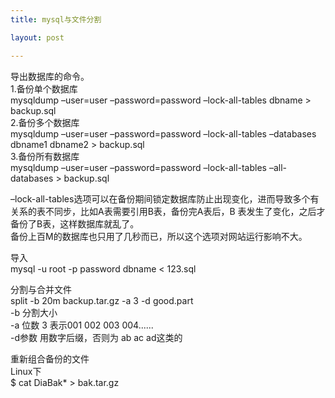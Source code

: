 ```yaml
---
title: mysql与文件分割

layout: post

---
```

导出数据库的命令。  
1.备份单个数据库  
mysqldump &#8211;user=user &#8211;password=password &#8211;lock-all-tables dbname > backup.sql  
2.备份多个数据库  
mysqldump &#8211;user=user &#8211;password=password &#8211;lock-all-tables &#8211;databases dbname1 dbname2 > backup.sql  
3.备份所有数据库  
mysqldump &#8211;user=user &#8211;password=password &#8211;lock-all-tables &#8211;all-databases > backup.sql

&#8211;lock-all-tables选项可以在备份期间锁定数据库防止出现变化，进而导致多个有关系的表不同步，比如A表需要引用B表，备份完A表后，B 表发生了变化，之后才备份了B表，这样数据库就乱了。  
备份上百M的数据库也只用了几秒而已，所以这个选项对网站运行影响不大。

导入  
mysql -u root -p password dbname < 123.sql

分割与合并文件  
split -b 20m backup.tar.gz -a 3 -d good.part  
-b 分割大小  
-a 位数 3 表示001 002 003 004......  
-d参数 用数字后缀，否则为 ab ac ad这类的

重新组合备份的文件  
Linux下  
$ cat DiaBak* > bak.tar.gz